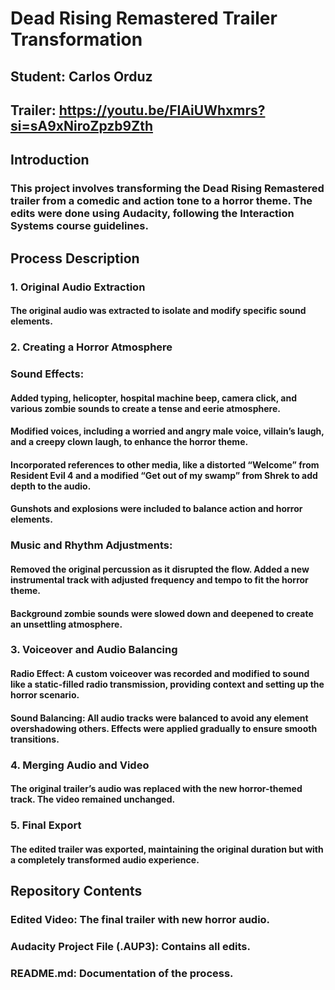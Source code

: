 # Dead Rising Remastered Trailer Transformation
## Student: Carlos Orduz
## Trailer: https://youtu.be/FIAiUWhxmrs?si=sA9xNiroZpzb9Zth
## Introduction
### This project involves transforming the Dead Rising Remastered trailer from a comedic and action tone to a horror theme. The edits were done using Audacity, following the Interaction Systems course guidelines.
## Process Description
### 1. Original Audio Extraction
#### The original audio was extracted to isolate and modify specific sound elements.

### 2. Creating a Horror Atmosphere
### Sound Effects: 
#### Added typing, helicopter, hospital machine beep, camera click, and various zombie sounds to create a tense and eerie atmosphere.
#### Modified voices, including a worried and angry male voice, villain’s laugh, and a creepy clown laugh, to enhance the horror theme.
#### Incorporated references to other media, like a distorted “Welcome” from Resident Evil 4 and a modified “Get out of my swamp” from Shrek to add depth to the audio.
#### Gunshots and explosions were included to balance action and horror elements.
### Music and Rhythm Adjustments:

#### Removed the original percussion as it disrupted the flow. Added a new instrumental track with adjusted frequency and tempo to fit the horror theme.
#### Background zombie sounds were slowed down and deepened to create an unsettling atmosphere.
### 3. Voiceover and Audio Balancing
#### Radio Effect: A custom voiceover was recorded and modified to sound like a static-filled radio transmission, providing context and setting up the horror scenario.
#### Sound Balancing: All audio tracks were balanced to avoid any element overshadowing others. Effects were applied gradually to ensure smooth transitions.
### 4. Merging Audio and Video
#### The original trailer’s audio was replaced with the new horror-themed track. The video remained unchanged.

### 5. Final Export
#### The edited trailer was exported, maintaining the original duration but with a completely transformed audio experience.

## Repository Contents
### Edited Video: The final trailer with new horror audio.
### Audacity Project File (.AUP3): Contains all edits.
### README.md: Documentation of the process.
